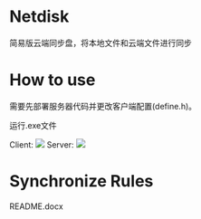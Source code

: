 # Netdisk
简易版云端同步盘，将本地文件和云端文件进行同步

# How to use #
需要先部署服务器代码并更改客户端配置(define.h)。

运行.exe文件

Client:
![](http://i.imgur.com/f4YwMXW.png)
Server:
![](http://i.imgur.com/Kl9KRjv.png)

# Synchronize Rules #
README.docx